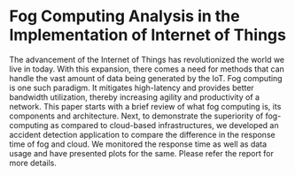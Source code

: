 # Fog Computing Analysis in the Implementation of Internet of Things
The advancement of the Internet of Things has revolutionized the world we live in today. With this expansion, there comes a need for methods that can handle the vast amount of data being generated by the IoT. Fog computing is one such paradigm. It mitigates high-latency and provides better bandwidth utilization, thereby increasing agility and productivity of a network. This paper starts with a brief review of what fog computing is, its components and architecture. Next, to demonstrate the superiority of fog-computing as compared to cloud-based infrastructures, we developed an accident detection application to compare the difference in the response time of fog and cloud. We monitored the response time as well as data usage and have presented plots for the same. Please refer the report for more details.
